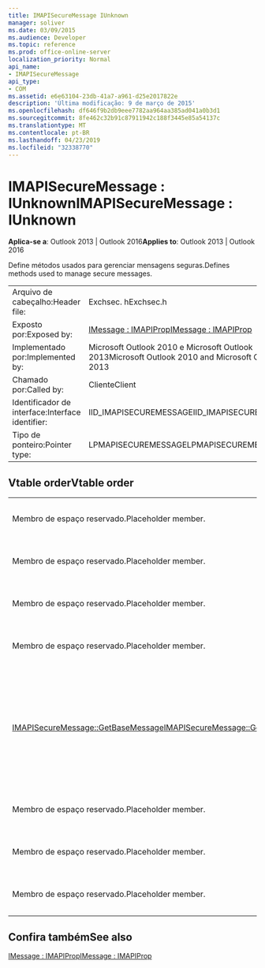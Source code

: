 ```yaml
---
title: IMAPISecureMessage IUnknown
manager: soliver
ms.date: 03/09/2015
ms.audience: Developer
ms.topic: reference
ms.prod: office-online-server
localization_priority: Normal
api_name:
- IMAPISecureMessage
api_type:
- COM
ms.assetid: e6e63104-23db-41a7-a961-d25e2017822e
description: 'Última modificação: 9 de março de 2015'
ms.openlocfilehash: df646f9b2db9eee7782aa964aa385ad041a0b3d1
ms.sourcegitcommit: 8fe462c32b91c87911942c188f3445e85a54137c
ms.translationtype: MT
ms.contentlocale: pt-BR
ms.lasthandoff: 04/23/2019
ms.locfileid: "32338770"
---
```

# <a name="imapisecuremessage--iunknown"></a><span data-ttu-id="c6b1a-103">IMAPISecureMessage : IUnknown</span><span class="sxs-lookup"><span data-stu-id="c6b1a-103">IMAPISecureMessage : IUnknown</span></span>

  
  
<span data-ttu-id="c6b1a-104">**Aplica-se a**: Outlook 2013 | Outlook 2016</span><span class="sxs-lookup"><span data-stu-id="c6b1a-104">**Applies to**: Outlook 2013 | Outlook 2016</span></span> 
  
<span data-ttu-id="c6b1a-105">Define métodos usados para gerenciar mensagens seguras.</span><span class="sxs-lookup"><span data-stu-id="c6b1a-105">Defines methods used to manage secure messages.</span></span>
  
|||
|:-----|:-----|
|<span data-ttu-id="c6b1a-106">Arquivo de cabeçalho:</span><span class="sxs-lookup"><span data-stu-id="c6b1a-106">Header file:</span></span>  <br/> |<span data-ttu-id="c6b1a-107">Exchsec. h</span><span class="sxs-lookup"><span data-stu-id="c6b1a-107">Exchsec.h</span></span>  <br/> |
|<span data-ttu-id="c6b1a-108">Exposto por:</span><span class="sxs-lookup"><span data-stu-id="c6b1a-108">Exposed by:</span></span>  <br/> |[<span data-ttu-id="c6b1a-109">IMessage : IMAPIProp</span><span class="sxs-lookup"><span data-stu-id="c6b1a-109">IMessage : IMAPIProp</span></span>](imessageimapiprop.md) <br/> |
|<span data-ttu-id="c6b1a-110">Implementado por:</span><span class="sxs-lookup"><span data-stu-id="c6b1a-110">Implemented by:</span></span>  <br/> |<span data-ttu-id="c6b1a-111">Microsoft Outlook 2010 e Microsoft Outlook 2013</span><span class="sxs-lookup"><span data-stu-id="c6b1a-111">Microsoft Outlook 2010 and Microsoft Outlook 2013</span></span>  <br/> |
|<span data-ttu-id="c6b1a-112">Chamado por:</span><span class="sxs-lookup"><span data-stu-id="c6b1a-112">Called by:</span></span>  <br/> |<span data-ttu-id="c6b1a-113">Cliente</span><span class="sxs-lookup"><span data-stu-id="c6b1a-113">Client</span></span>  <br/> |
|<span data-ttu-id="c6b1a-114">Identificador de interface:</span><span class="sxs-lookup"><span data-stu-id="c6b1a-114">Interface identifier:</span></span>  <br/> |<span data-ttu-id="c6b1a-115">IID_IMAPISECUREMESSAGE</span><span class="sxs-lookup"><span data-stu-id="c6b1a-115">IID_IMAPISECUREMESSAGE</span></span>  <br/> |
|<span data-ttu-id="c6b1a-116">Tipo de ponteiro:</span><span class="sxs-lookup"><span data-stu-id="c6b1a-116">Pointer type:</span></span>  <br/> |<span data-ttu-id="c6b1a-117">LPMAPISECUREMESSAGE</span><span class="sxs-lookup"><span data-stu-id="c6b1a-117">LPMAPISECUREMESSAGE</span></span>  <br/> |
   
## <a name="vtable-order"></a><span data-ttu-id="c6b1a-118">Vtable order</span><span class="sxs-lookup"><span data-stu-id="c6b1a-118">Vtable order</span></span>

|||
|:-----|:-----|
|<span data-ttu-id="c6b1a-119">Membro de espaço reservado.</span><span class="sxs-lookup"><span data-stu-id="c6b1a-119">Placeholder member.</span></span>  <br/> |<span data-ttu-id="c6b1a-120">Não suportado ou documentado.</span><span class="sxs-lookup"><span data-stu-id="c6b1a-120">Not supported or documented.</span></span>  <br/> |
|<span data-ttu-id="c6b1a-121">Membro de espaço reservado.</span><span class="sxs-lookup"><span data-stu-id="c6b1a-121">Placeholder member.</span></span>  <br/> |<span data-ttu-id="c6b1a-122">Não suportado ou documentado.</span><span class="sxs-lookup"><span data-stu-id="c6b1a-122">Not supported or documented.</span></span>  <br/> |
|<span data-ttu-id="c6b1a-123">Membro de espaço reservado.</span><span class="sxs-lookup"><span data-stu-id="c6b1a-123">Placeholder member.</span></span>  <br/> |<span data-ttu-id="c6b1a-124">Não suportado ou documentado.</span><span class="sxs-lookup"><span data-stu-id="c6b1a-124">Not supported or documented.</span></span>  <br/> |
|<span data-ttu-id="c6b1a-125">Membro de espaço reservado.</span><span class="sxs-lookup"><span data-stu-id="c6b1a-125">Placeholder member.</span></span>  <br/> |<span data-ttu-id="c6b1a-126">Não suportado ou documentado.</span><span class="sxs-lookup"><span data-stu-id="c6b1a-126">Not supported or documented.</span></span>  <br/> |
|[<span data-ttu-id="c6b1a-127">IMAPISecureMessage::GetBaseMessage</span><span class="sxs-lookup"><span data-stu-id="c6b1a-127">IMAPISecureMessage::GetBaseMessage</span></span>](imapisecuremessage-getbasemessage.md) <br/> |<span data-ttu-id="c6b1a-128">Recupera o [IMessage subjacente: IMAPIProp](imessageimapiprop.md) que este [IMAPISecureMessage: IUnknown](imapisecuremessageiunknown.md) está encapsulando.</span><span class="sxs-lookup"><span data-stu-id="c6b1a-128">Retrieves the underlying [IMessage : IMAPIProp](imessageimapiprop.md) that this [IMAPISecureMessage : IUnknown](imapisecuremessageiunknown.md) is encapsulating.</span></span>  <br/> |
|<span data-ttu-id="c6b1a-129">Membro de espaço reservado.</span><span class="sxs-lookup"><span data-stu-id="c6b1a-129">Placeholder member.</span></span>  <br/> |<span data-ttu-id="c6b1a-130">Não suportado ou documentado.</span><span class="sxs-lookup"><span data-stu-id="c6b1a-130">Not supported or documented.</span></span>  <br/> |
|<span data-ttu-id="c6b1a-131">Membro de espaço reservado.</span><span class="sxs-lookup"><span data-stu-id="c6b1a-131">Placeholder member.</span></span>  <br/> |<span data-ttu-id="c6b1a-132">Não suportado ou documentado.</span><span class="sxs-lookup"><span data-stu-id="c6b1a-132">Not supported or documented.</span></span>  <br/> |
|<span data-ttu-id="c6b1a-133">Membro de espaço reservado.</span><span class="sxs-lookup"><span data-stu-id="c6b1a-133">Placeholder member.</span></span>  <br/> |<span data-ttu-id="c6b1a-134">Não suportado ou documentado.</span><span class="sxs-lookup"><span data-stu-id="c6b1a-134">Not supported or documented.</span></span>  <br/> |
   
## <a name="see-also"></a><span data-ttu-id="c6b1a-135">Confira também</span><span class="sxs-lookup"><span data-stu-id="c6b1a-135">See also</span></span>



[<span data-ttu-id="c6b1a-136">IMessage : IMAPIProp</span><span class="sxs-lookup"><span data-stu-id="c6b1a-136">IMessage : IMAPIProp</span></span>](imessageimapiprop.md)

